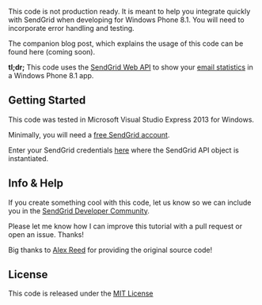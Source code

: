 This code is not production ready. It is meant to help you integrate quickly with SendGrid when developing for Windows Phone 8.1. You will need to incorporate error handling and testing. 

The companion blog post, which explains the usage of this code can be found here (coming soon). 

**tl;dr;** This code uses the [SendGrid Web API](https://sendgrid.com/docs/API_Reference/Web_API/index.html) to show your [email statistics](https://sendgrid.com/docs/API_Reference/Web_API/Statistics/index.html) in a Windows Phone 8.1 app.

## Getting Started

This code was tested in Microsoft Visual Studio Express 2013 for Windows.

Minimally, you will need a [free SendGrid account](http://sendgrid.com/transactional-email/pricing). 

Enter your SendGrid credentials [here](https://github.com/thinkingserious/SendGridStatsWindowsPhone8/blob/master/SendGridStats/SendGridStats.Shared/App.xaml.cs) where the SendGrid API object is instantiated.

## Info & Help

If you create something cool with this code, let us know so we can include you in the [SendGrid Developer Community](http://sendgrid.com/developers/developers).

Please let me know how I can improve this tutorial with a pull request or open an issue. Thanks! 

Big thanks to [Alex Reed](http://twitter.com/alexerax) for providing the original source code!

## License

This code is released under the [MIT License](http://opensource.org/licenses/MIT)
